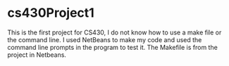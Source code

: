 # cs430Project1

This is the first project for CS430, I do not know how to use a make file or the command line. I  used NetBeans to make my code and used the command line prompts in the program to test it. The Makefile is from the project in Netbeans.
